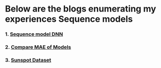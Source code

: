 # Below are the blogs enumerating my experiences Sequence models

### 1.  [Sequence model DNN](https://cyriacbijun.github.io/Tensorflow_Sequence/Sequence_model_DNN/Sequence_model_DNN.html)
### 2.  [Compare MAE of Models](https://cyriacbijun.github.io/Tensorflow_Sequence/MAE_models/MAE_models.html)
### 3.  [Sunspot Dataset](https://cyriacbijun.github.io/Tensorflow_Sequence/Sunspot_Dataset/Sunspot_Dataset.html)
